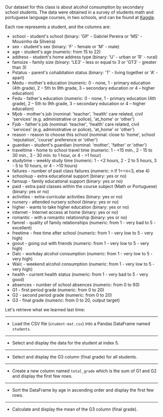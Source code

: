 Our dataset for this class is about alcohol consumption by secondary school students. The data were obtained in a survey of students math and portuguese language courses, in two schools, and can be found at [Kaggle](https://www.kaggle.com/datasets/uciml/student-alcohol-consumption/data).

Each row represents a student, and the columns are:

- school - student's school (binary: 'GP' - Gabriel Pereira or 'MS' - Mousinho da Silveira)
- sex - student's sex (binary: 'F' - female or 'M' - male)
- age - student's age (numeric: from 15 to 22)
- address - student's home address type (binary: 'U' - urban or 'R' - rural)
- famsize - family size (binary: 'LE3' - less or equal to 3 or 'GT3' - greater than 3)
- Pstatus - parent's cohabitation status (binary: 'T' - living together or 'A' - apart)
- Medu - mother's education (numeric: 0 - none, 1 - primary education (4th grade), 2 – 5th to 9th grade, 3 – secondary education or 4 – higher education)
- Fedu - father's education (numeric: 0 - none, 1 - primary education (4th grade), 2 – 5th to 9th grade, 3 – secondary education or 4 – higher education)
- Mjob - mother's job (nominal: 'teacher', 'health' care related, civil 'services' (e.g. administrative or police), 'at_home' or 'other')
- Fjob - father's job (nominal: 'teacher', 'health' care related, civil 'services' (e.g. administrative or police), 'at_home' or 'other')
- reason - reason to choose this school (nominal: close to 'home', school 'reputation', 'course' preference or 'other')
- guardian - student's guardian (nominal: 'mother', 'father' or 'other')
- traveltime - home to school travel time (numeric: 1 - <15 min., 2 - 15 to 30 min., 3 - 30 min. to 1 hour, or 4 - >1 hour)
- studytime - weekly study time (numeric: 1 - <2 hours, 2 - 2 to 5 hours, 3 - 5 to 10 hours, or 4 - >10 hours)
- failures - number of past class failures (numeric: n if 1<=n<3, else 4)
- schoolsup - extra educational support (binary: yes or no)
- famsup - family educational support (binary: yes or no)
- paid - extra paid classes within the course subject (Math or Portuguese) (binary: yes or no)
- activities - extra-curricular activities (binary: yes or no)
- nursery - attended nursery school (binary: yes or no)
- higher - wants to take higher education (binary: yes or no)
- internet - Internet access at home (binary: yes or no)
- romantic - with a romantic relationship (binary: yes or no)
- famrel - quality of family relationships (numeric: from 1 - very bad to 5 - excellent)
- freetime - free time after school (numeric: from 1 - very low to 5 - very high)
- goout - going out with friends (numeric: from 1 - very low to 5 - very high)
- Dalc - workday alcohol consumption (numeric: from 1 - very low to 5 - very high)
- Walc - weekend alcohol consumption (numeric: from 1 - very low to 5 - very high)
- health - current health status (numeric: from 1 - very bad to 5 - very good)
- absences - number of school absences (numeric: from 0 to 93)
- G1 - first period grade (numeric: from 0 to 20)
- G2 - second period grade (numeric: from 0 to 20)
- G3 - final grade (numeric: from 0 to 20, output target)

Let's retrieve what we learned last time:

---

- Load the CSV file (`student-mat.csv`) into a Pandas DataFrame named `students`.

---

- Select and display the data for the student at index 5.

---

- Select and display the G3 column (final grade) for all students.

---

- Create a new column named `total_grade` which is the sum of G1 and G2 and display the first few rows.

---

- Sort the DataFrame by age in ascending order and display the first few rows.

---

- Calculate and display the mean of the G3 column (final grade).
